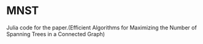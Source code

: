 # MNST
 Julia code for the paper.(Efficient Algorithms for Maximizing the Number of  Spanning Trees in a Connected Graph)
 
